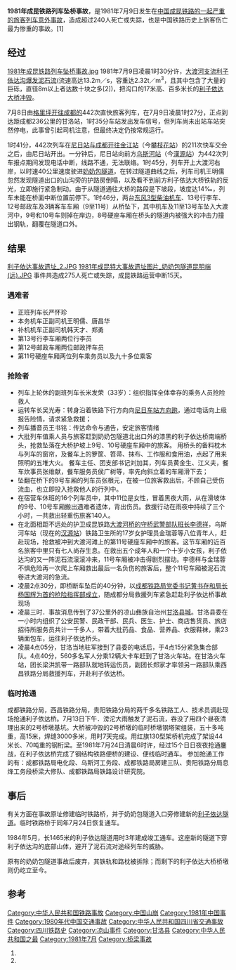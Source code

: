 **1981年成昆铁路列车坠桥事故**，是1981年7月9日发生在[中国](https://zh.wikipedia.org/wiki/中国 "wikilink")[成昆铁路的一起严重的旅客列车意外事故](../Page/成昆铁路.md "wikilink")，造成超过240人死亡或失踪，也是中国铁路历史上旅客伤亡最为惨重的事故。\[1\]

## 经过

[1981年成昆铁路列车坠桥事故.jpg](https://zh.wikipedia.org/wiki/File:1981年成昆铁路列车坠桥事故.jpg "fig:1981年成昆铁路列车坠桥事故.jpg")
1981年7月9日凌晨1时30分许，[大渡河支流](../Page/大渡河.md "wikilink")[利子依达沟爆发](https://zh.wikipedia.org/wiki/利子依达沟 "wikilink")[泥石流](../Page/泥石流.md "wikilink")(流速高达13.2m／s，容重达2.32t／m<sup>3</sup>，且其中包含了大量的巨砾，直径8m以上者达数十块之多\[2\])，把沟口的17米高、百多米长的[利子依达大桥冲毁](https://zh.wikipedia.org/wiki/利子依达大桥 "wikilink")。

7月8日由[格里坪开往成都的](../Page/渡口铁路.md "wikilink")442次直快旅客列车，在7月9日凌晨1时27分，正点到达距成都236公里的甘洛站，1时35分车站发出发车信号，但列车尚未出站车站突然停电，此事曾引起司机注意，但最终决定仍按常规运行。

1时41分，442次列车在[尼日站与成都开往](https://zh.wikipedia.org/wiki/尼日站 "wikilink")[金江站](https://zh.wikipedia.org/wiki/金江站 "wikilink")（今[攀枝花站](../Page/攀枝花站.md "wikilink")）的211次快车交会之后，由尼日站开出。一分钟后，尼日站向前方[乌斯河站](https://zh.wikipedia.org/wiki/乌斯河站 "wikilink")（今[漢源站](https://zh.wikipedia.org/wiki/漢源站 "wikilink")）为442次列车报点期间发现电话中断，线路不通，无法联络。1时45分，列车开上大渡河右岸，以时速40公里速度驶进[奶奶包隧道](https://zh.wikipedia.org/wiki/奶奶包隧道 "wikilink")，在转过隧道曲线之后，列车司机王明儒忽然发现隧道出口的山沟旁的护路房倒塌，以及看不到前方利子依达大桥铁轨的反光，立即施行紧急制动。由于从隧道通往大桥的路段是下坡段，坡度达14‰，列车未能在桥面中断位置前停下。1时46分，两台[东风3型柴油机车](https://zh.wikipedia.org/wiki/东风3型柴油机车 "wikilink")、13号行李车、12号邮政车及3辆客车车厢（9至11号）从桥坠下，其中机车及11至13号车坠入大渡河中，9号和10号车则掉在岸边，8号硬座车厢在桥头的隧道内被强大的冲击力撞出钢轨，翻覆在隧道口外。

## 结果

[利子依达事故遗址_2.JPG](https://zh.wikipedia.org/wiki/File:利子依达事故遗址_2.JPG "fig:利子依达事故遗址_2.JPG")
[1981年成昆特大事故遗址图片_奶奶包隧道昆明端(远).JPG](https://zh.wikipedia.org/wiki/File:1981年成昆特大事故遗址图片_奶奶包隧道昆明端\(远\).JPG "fig:1981年成昆特大事故遗址图片_奶奶包隧道昆明端(远).JPG")
事件共造成275人死亡或失踪，成昆铁路运营中断15天。

### 遇难者

  - 正班列车长严怀珍
  - 本务机车正副司机王明儒、唐昌华
  - 补机机车正副司机韩天才、郑勇
  - 第13号行李车厢两位行李员
  - 第12号邮政车厢两位邮政押车员
  - 第11号硬座车厢两位列车乘务员以及九十多位乘客

### 抢险者

  - 列车上轮休的副班列车长米发荣（33岁）：组织指挥全体幸存的乘务人员抢险救人
  - 运转车长吴光寿：转身沿着铁路下行方向向[尼日车站方向跑](https://zh.wikipedia.org/wiki/尼日站 "wikilink")，通过电话向上级报告险情，请求紧急救援；
  - 列车播音员王书铭：传达命令与通告，安定旅客情绪
  - 大批列车值乘人员与旅客赶到奶奶包隧道北出口外的漆黑的利子依达桥南端桥头，抢救坠落在大桥护坡上9号、10号硬座车厢中的旅客。
    用桥头的备料枕木与列车的窗帘，及餐车上的箩筐、笤帚、抹布、工作服和食用油，点起了用来照明的五堆大火。
    餐车主任、团支部书记刘加其，列车员黄金生、江义夫，餐车炊事员张维献，餐车服务员侯广树等，率先向斜立着的车厢滑下去；
  - 坠翻在桥下的9号车厢的列车员张根元，在被一位旅客救出后，不顾自己受伤流血，也立即投入抢救他人的行列中。
  - 在宿营车休班的16个列车员中，其中11位是女性，冒着黑夜大雨，从在滑坡体的9号、10号车厢搬出遇难者遗体，背出伤员。救援行动在雨夜中持续了三个小时，一共救出轻重伤旅客140人。
  - 在北面相距不远处的护卫成昆铁路[大渡河桥的守桥武警部队班长李德祥](https://zh.wikipedia.org/wiki/大渡河桥 "wikilink")，乌斯河车站（现在的[汉源站](https://zh.wikipedia.org/wiki/汉源站 "wikilink")）铁路卫生所的17岁女护理员金瑞蓉等八位青年人，赶赴现场，抢救被冲到大渡河滩上的第11号硬座车厢中的旅客。这节车厢的近百名旅客中里只有七人尚存生息。在救出五个成年人和一个十岁小女孩，利子依达沟的又一阵泥石流滚滚冲来，11号车厢被冲击得剧烈摆动。李德样与金瑞蓉不惧危险再一次爬上车厢救出最后一名负伤的旅客后，整个11号车厢被泥石流卷进大渡河的急流。
  - 凌晨2点30分，即桥断车坠后的40分钟，以[成都铁路局党委书记黄书存和局长杨国辉为首的抢险指挥部成立](https://zh.wikipedia.org/wiki/成都铁路局 "wikilink")，随成都分局救援列车紧急赶赴利子依达桥事故现场
  - 凌晨三时．事故消息传到了37公里外的凉山彝族自治州[甘洛县城](../Page/甘洛县.md "wikilink")。甘洛县委在一小时内组织了公安民警、民政干部、民兵、医生、护士、商店售货员、旅店招待所服务员共计一千多人，带着大批药品、食品、营养品、衣服鞋袜，乘23辆面包车，运往利子依达桥头。
  - 凌晨4点05分，甘洛当地驻军接到了县委的电话后，于4点15分紧急集合部队。4点40分，560多名军人分乘12辆大卡车赶到了甘洛火车站。在甘洛火车站，团长梁洪凯带一路部队就地转运伤员，副团长郑家才率领另一路部队乘西昌铁路分局救援列车，开赴利子依达桥。

### 临时抢通

成都铁路分局，西昌铁路分局，贵阳铁路分局的两千多名铁路工人、技术员调赴现场抢通利子依达桥。7月13日下午．滂沱大雨触发了泥石流，吞没了用四个昼夜清理出来的2号桥墩基坑。大桥被冲毁的2号桥墩的临时桥墩钢塔架组装，五十多吨重，高15米，焊缝3000多米，用时7天完成。用红旗130型架桥机完成了架设44米长、70吨重的钢桁梁。至1981年7月24日清晨6时许，经过15个日日夜夜抢通鏖战，在利子依达桥完成了钢结构铁路便桥的建设、便线临时通车。
参加抢通工作的有：成都铁路局电化段、乌斯河工务段、成都铁路局房建三队、贵阳铁路分局息烽工务段桥梁大修队、成都铁路局铁路设计研究院。

## 事后

有关方面在事故原址修建临时铁路桥，并于奶奶包隧道入口旁修建新的[利子依达隧道](https://zh.wikipedia.org/wiki/利子依达隧道 "wikilink")。临时铁路桥于同年7月24日恢复通车。

1984年5月，长1465米的利子依达隧道用时3年建成竣工通车。这座新的隧道下穿利子依达沟的底部山体，避开了泥石流对途经列车的威胁。

原有的奶奶包隧道事故后废弃，其铁轨和路枕被拆除；而剩下的利子依达大桥桥墩则仍屹立至今。

## 参考

[Category:中华人民共和国铁路事故](https://zh.wikipedia.org/wiki/Category:中华人民共和国铁路事故 "wikilink")
[Category:中国山崩](https://zh.wikipedia.org/wiki/Category:中国山崩 "wikilink")
[Category:1981年中国事件](https://zh.wikipedia.org/wiki/Category:1981年中国事件 "wikilink")
[Category:1980年代中国交通事故](https://zh.wikipedia.org/wiki/Category:1980年代中国交通事故 "wikilink")
[Category:中华人民共和国四川省交通事故](https://zh.wikipedia.org/wiki/Category:中华人民共和国四川省交通事故 "wikilink")
[Category:四川铁路史](https://zh.wikipedia.org/wiki/Category:四川铁路史 "wikilink")
[Category:凉山事件](https://zh.wikipedia.org/wiki/Category:凉山事件 "wikilink")
[Category:甘洛县](https://zh.wikipedia.org/wiki/Category:甘洛县 "wikilink")
[Category:中华人民共和国之最](https://zh.wikipedia.org/wiki/Category:中华人民共和国之最 "wikilink")
[Category:1981年7月](https://zh.wikipedia.org/wiki/Category:1981年7月 "wikilink")
[Category:桥梁事故](https://zh.wikipedia.org/wiki/Category:桥梁事故 "wikilink")

1.
2.